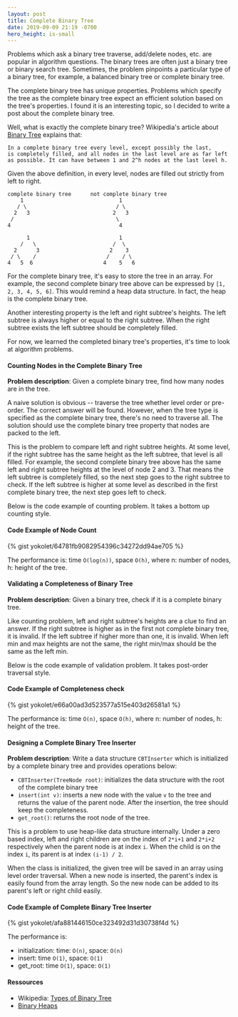```yaml
---
layout: post
title: Complete Binary Tree
date: 2019-09-09 21:19 -0700
hero_height: is-small
---
```


Problems which ask a binary tree traverse, add/delete nodes, etc. are popular in algorithm questions.
The binary trees are often just a binary tree or binary search tree.
Sometimes, the problem pinpoints a particular type of a binary tree,
for example, a balanced binary tree or complete binary tree.

The complete binary tree has unique properties.
Problems which specify the tree as the complete binary tree expect an efficient
solution based on the tree's properties.
I found it is an interesting topic, so I decided to write a post about the complete binary tree.

Well, what is exactly the complete binary tree?
Wikipedia's article about [Binary Tree](https://en.wikipedia.org/wiki/Binary_tree) explains that:

    In a complete binary tree every level, except possibly the last,
    is completely filled, and all nodes in the last level are as far left
    as possible. It can have between 1 and 2^h nodes at the last level h.

Given the above definition, in every level, nodes are filled out strictly from left to right.

```
complete binary tree      not complete binary tree
    1                              1
   / \                            / \
  2   3                          2   3
 /                                \
4                                  4

      1                            1
    /   \                        /  \ 
  2      3                      2    3
 / \    /                      /    / \ 
4   5  6                      4    5   6
```

For the complete binary tree, it's easy to store the tree in an array.
For example, the second complete binary tree above can be expressed by
```[1, 2, 3, 4, 5, 6]```.
This would remind a heap data structure. In fact, the heap is the complete binary tree.

Another interesting property is the left and right subtree's heights.
The left subtree is always higher or equal to the right subtree.
When the right subtree exists the left subtree should be completely filled.

For now, we learned the completed binary tree's properties, it's time to look at algorithm problems.

#### Counting Nodes in the Complete Binary Tree

__Problem description__: Given a complete binary tree, find how many nodes are in the tree.

A naive solution is obvious -- traverse the tree whether level order or pre-order.
The correct answer will be found.
However, when the tree type is specified as the complete binary tree, there's no need to traverse all.
The solution should use the complete binary tree property that nodes are packed to the left.

This is the problem to compare left and right subtree heights.
At some level, if the right subtree has the same height as the left subtree, that level is all filled.
For example, the second complete binary tree above has the same left and right subtree heights at the level of node 2 and 3.
That means the left subtree is completely filled, so the next step goes to the right subtree to check.
If the left subtree is higher at some level as described in the first complete binary tree,
the next step goes left to check.

Below is the code example of counting problem. It takes a bottom up counting style.

#### Code Example of Node Count

{% gist yokolet/64781fb9082954396c34272dd94ae705 %}

The performance is: time `O(log(n))`, space `O(h)`, where n: number of nodes, h: height of the tree.


#### Validating a Completeness of Binary Tree

__Problem description__: Given a binary tree, check if it is a complete binary tree.

Like counting problem, left and right subtree's heights are a clue to find an answer.
If the right subtree is higher as in the first not complete binary tree, it is invalid.
If the left subtree if higher more than one, it is invalid.
When left min and max heights are not the same, the right min/max should be the same as the left min.

Below is the code example of validation problem. It takes post-order traversal style.

#### Code Example of Completeness check

{% gist yokolet/e66a00ad3d523577a515e403d26581a1 %}

The performance is: time `O(n)`, space `O(h)`, where n: number of nodes, h: height of the tree.


#### Designing a Complete Binary Tree Inserter

__Problem description__: Write a data structure `CBTInserter` which is initialized by a
complete binary tree and provides operations below:

- `CBTInserter(TreeNode root)`: initializes the data structure with the root of the complete binary tree
- `insert(int v)`: inserts a new node with the value `v` to the tree and returns the value of the parent node. After the insertion, the tree should keep the completeness.
- `get_root()`: returns the root node of the tree.


This is a problem to use heap-like data structure internally.
Under a zero based index, left and right children are on the index of `2*i+1` and `2*i+2` respectively
when the parent node is at index `i`.
When the child is on the index `i`, its parent is at index `(i-1) / 2`.

When the class is initialized, the given tree will be saved in an array using level order traversal.
When a new node is inserted, the parent's index is easily found from the array length.
So the new node can be added to its parent's left or right child easily.


#### Code Example of Complete Binary Tree Inserter

{% gist yokolet/afa881446150ce323492d31d30738f4d %}

The performance is:
- initialization: time: `O(n)`, space: `O(n)`
- insert: time `O(1)`, space: `O(1)`
- get_root: time `O(1)`, space: `O(1)`

#### Ressources

- Wikipedia: [Types of Binary Tree](https://en.wikipedia.org/wiki/Binary_tree#Types_of_binary_trees)
- [Binary Heaps](https://www.cs.cmu.edu/~adamchik/15-121/lectures/Binary%20Heaps/heaps.html)

